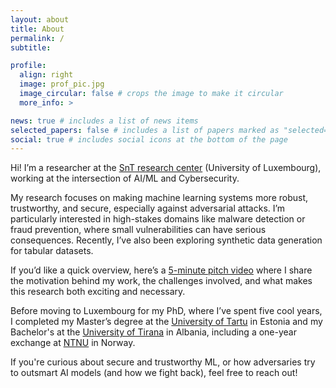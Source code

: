 ```yaml
---
layout: about
title: About
permalink: /
subtitle: 

profile:
  align: right
  image: prof_pic.jpg
  image_circular: false # crops the image to make it circular
  more_info: >

news: true # includes a list of news items
selected_papers: false # includes a list of papers marked as "selected={true}"
social: true # includes social icons at the bottom of the page
---
```


Hi! I’m a researcher at the [SnT research center](https://www.uni.lu/snt-en/) (University of Luxembourg), working at the intersection of AI/ML and Cybersecurity. 

My research focuses on making machine learning systems more robust, trustworthy, and secure, especially against adversarial attacks. I’m particularly interested in high-stakes domains like malware detection or fraud prevention,  where small vulnerabilities can have serious consequences. Recently, I’ve also been exploring synthetic data generation for tabular datasets.

If you’d like a quick overview, here’s a [5-minute pitch video](https://www.youtube.com/watch?v=AD5uB0sp4Bo) where I share the motivation behind my work, the challenges involved, and what makes this research both exciting and necessary.

Before moving to Luxembourg for my PhD, where I’ve spent five cool years, I completed my Master’s degree at the [University of Tartu](https://ut.ee/en) in Estonia and my Bachelor's at the [University of Tirana](https://unitir.edu.al/eng/) in Albania, including a one-year exchange at [NTNU](https://www.ntnu.edu/) in Norway.

If you're curious about secure and trustworthy ML, or how adversaries try to outsmart AI models (and how we fight back), feel free to reach out!